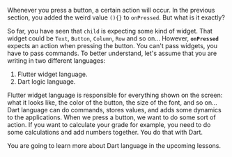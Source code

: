 Whenever you press a button, a certain action will occur. In the previous section, you added the weird value `(){}` to `onPressed`. But what is it exactly?

So far, you have seen that `child` is expecting some kind of widget. That widget could be `Text`, `Button`, `Column`, `Row` and so on… However, **`onPressed`** expects an action when pressing the button. You can't pass widgets, you have to pass commands. To better understand, let's assume that you are writing in two different languages:

1. Flutter widget language.
2. Dart logic language.

Flutter widget language is responsible for everything shown on the screen: what it looks like, the color of the button, the size of the font, and so on… Dart language can do commands, stores values, and adds some dynamics to the applications. 
When we press a button, we want to do some sort of action. If you want to calculate your grade for example, you need to do some calculations and add numbers together. You do that with Dart.

You are going to learn more about Dart language in the upcoming lessons.
